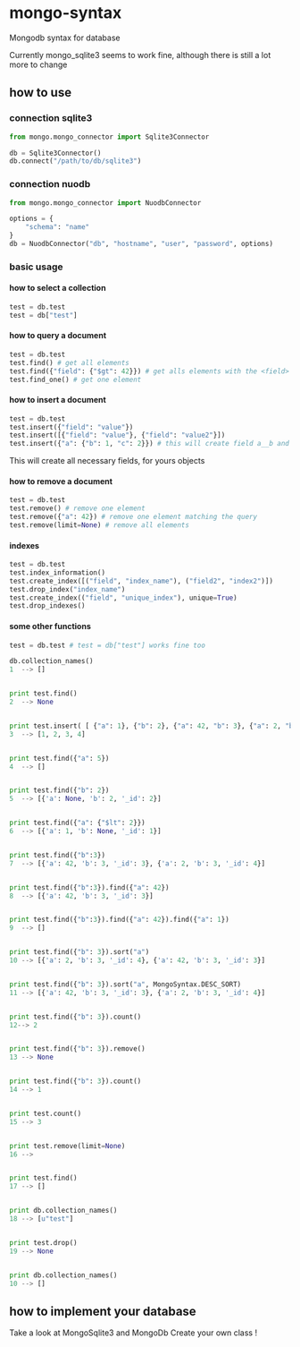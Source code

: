 mongo-syntax
============

Mongodb syntax for database

Currently mongo_sqlite3 seems to work fine, although there is still a lot more to change

how to use
----------

### connection sqlite3

```python
from mongo.mongo_connector import Sqlite3Connector

db = Sqlite3Connector()
db.connect("/path/to/db/sqlite3")
```

### connection nuodb

```python
from mongo.mongo_connector import NuodbConnector

options = {
    "schema": "name"
}
db = NuodbConnector("db", "hostname", "user", "password", options)
```

### basic usage

#### how to select a collection

```python
test = db.test
test = db["test"]
```

#### how to query a document

```python
test = db.test
test.find() # get all elements
test.find({"field": {"$gt": 42}}) # get alls elements with the <field> "field" > 42
test.find_one() # get one element
```

#### how to insert a document

```python
test = db.test
test.insert({"field": "value"})
test.insert([{"field": "value"}, {"field": "value2"}])
test.insert({"a": {"b": 1, "c": 2}}) # this will create field a__b and a__c
```

This will create all necessary fields, for yours objects

#### how to remove a document

```python
test = db.test
test.remove() # remove one element
test.remove({"a": 42}) # remove one element matching the query
test.remove(limit=None) # remove all elements
```

#### indexes

```python
test = db.test
test.index_information()
test.create_index([("field", "index_name"), ("field2", "index2")])
test.drop_index("index_name")
test.create_index(("field", "unique_index"), unique=True)
test.drop_indexes()
```

#### some other functions

```python
test = db.test # test = db["test"] works fine too

db.collection_names()
1  --> []


print test.find()
2  --> None


print test.insert( [ {"a": 1}, {"b": 2}, {"a": 42, "b": 3}, {"a": 2, "b": 3}  ] )
3  --> [1, 2, 3, 4]


print test.find({"a": 5})
4  --> []


print test.find({"b": 2})
5  --> [{'a': None, 'b': 2, '_id': 2}]


print test.find({"a": {"$lt": 2}})
6  --> [{'a': 1, 'b': None, '_id': 1}]


print test.find({"b":3})
7  --> [{'a': 42, 'b': 3, '_id': 3}, {'a': 2, 'b': 3, '_id': 4}]


print test.find({"b":3}).find({"a": 42})
8  --> [{'a': 42, 'b': 3, '_id': 3}]


print test.find({"b":3}).find({"a": 42}).find({"a": 1})
9  --> []


print test.find({"b": 3}).sort("a")
10 --> [{'a': 2, 'b': 3, '_id': 4}, {'a': 42, 'b': 3, '_id': 3}]


print test.find({"b": 3}).sort("a", MongoSyntax.DESC_SORT)
11 --> [{'a': 42, 'b': 3, '_id': 3}, {'a': 2, 'b': 3, '_id': 4}]


print test.find({"b": 3}).count()
12--> 2


print test.find({"b": 3}).remove()
13 --> None


print test.find({"b": 3}).count()
14 --> 1


print test.count()
15 --> 3


print test.remove(limit=None)
16 -->


print test.find()
17 --> []


print db.collection_names()
18 --> [u"test"]


print test.drop()
19 --> None


print db.collection_names()
10 --> []
```

how to implement your database
------------------------------

Take a look at MongoSqlite3 and MongoDb
Create your own class !
